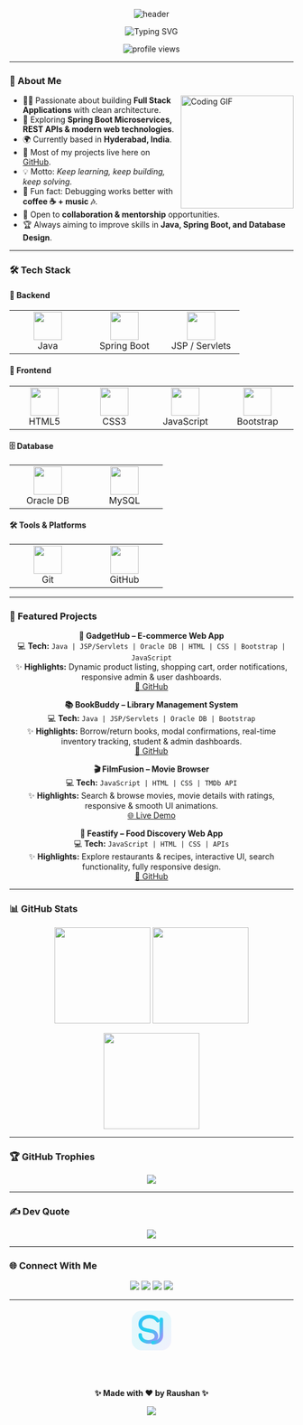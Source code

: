 <!-- Header -->
<p align="center">
  <img src="https://capsule-render.vercel.app/api?type=waving&color=0:36BCF7,100:187BCD&height=250&section=header&text=Santosh%20Kumar&fontSize=50&fontAlignY=35&desc=Java%20Full%20Stack%20Developer&descAlignY=60&descAlign=50&fontColor=ffffff" alt="header"/>
</p>

<!-- Typing Animation -->
<p align="center">
  <img src="https://readme-typing-svg.demolab.com?font=Fira+Code&weight=500&size=28&pause=1000&color=36BCF7&center=true&vCenter=true&width=1000&height=60&lines=Java+Full+Stack+Developer;Backend+%7C+Frontend+%7C+Database;Passionate+Problem+Solver;Open+to+Collaboration" alt="Typing SVG"/>
</p>

<p align="center">
  <img src="https://komarev.com/ghpvc/?username=sk-java&label=Profile%20Views&color=36BCF7&style=for-the-badge" alt="profile views" />
</p>

---

### 💫 About Me  

<img align="right" alt="Coding GIF" height="200" src="https://media0.giphy.com/media/v1.Y2lkPTc5MGI3NjExOTUwaHZxbGxwYjZvZTJsMWV3dXA3Znp2Y3BqZnp1dWRyM29xb253ZiZlcD12MV9pbnRlcm5hbF9naWZfYnlfaWQmY3Q9Zw/4rZA5D22301iMgrUNd/giphy.gif"/>



- 👨‍💻 Passionate about building **Full Stack Applications** with clean architecture.  
- 🚀 Exploring **Spring Boot Microservices, REST APIs & modern web technologies**.  
- 🌍 Currently based in **Hyderabad, India**.  
- 📂 Most of my projects live here on [GitHub](https://github.com/sk-java).  
- 💡 Motto: *Keep learning, keep building, keep solving.*  
- 🎵 Fun fact: Debugging works better with **coffee ☕ + music 🎶**.  
- 🤝 Open to **collaboration & mentorship** opportunities.  
- 🏆 Always aiming to improve skills in **Java, Spring Boot, and Database Design**.  

---

### 🛠️ Tech Stack  

#### 🔧 Backend  
<p align="center">
  <table>
    <tr>
      <td align="center" width="120"><img src="https://cdn.jsdelivr.net/gh/devicons/devicon/icons/java/java-original.svg" width="50"/><br/>Java</td>
      <td align="center" width="120"><img src="https://cdn.jsdelivr.net/gh/devicons/devicon/icons/spring/spring-original.svg" width="50"/><br/>Spring Boot</td>
      <td align="center" width="120"><img src="https://cdn.jsdelivr.net/gh/devicons/devicon/icons/apache/apache-original.svg" width="50"/><br/>JSP / Servlets</td>
    </tr>
  </table>
</p>

#### 🎨 Frontend  
<p align="center">
  <table>
    <tr>
      <td align="center" width="120"><img src="https://cdn.jsdelivr.net/gh/devicons/devicon/icons/html5/html5-original.svg" width="50"/><br/>HTML5</td>
      <td align="center" width="120"><img src="https://cdn.jsdelivr.net/gh/devicons/devicon/icons/css3/css3-original.svg" width="50"/><br/>CSS3</td>
      <td align="center" width="120"><img src="https://cdn.jsdelivr.net/gh/devicons/devicon/icons/javascript/javascript-original.svg" width="50"/><br/>JavaScript</td>
      <td align="center" width="120"><img src="https://cdn.jsdelivr.net/gh/devicons/devicon/icons/bootstrap/bootstrap-original.svg" width="50"/><br/>Bootstrap</td>
    </tr>
  </table>
</p>

#### 🗄️ Database  
<p align="center">
  <table>
    <tr>
      <td align="center" width="120"><img src="https://cdn.jsdelivr.net/gh/devicons/devicon/icons/oracle/oracle-original.svg" width="50"/><br/>Oracle DB</td>
      <td align="center" width="120"><img src="https://cdn.jsdelivr.net/gh/devicons/devicon/icons/mysql/mysql-original.svg" width="50"/><br/>MySQL</td>
    </tr>
  </table>
</p>

#### 🛠️ Tools & Platforms  
<p align="center">
  <table>
    <tr>
      <td align="center" width="120"><img src="https://cdn.jsdelivr.net/gh/devicons/devicon/icons/git/git-original.svg" width="50"/><br/>Git</td>
      <td align="center" width="120"><img src="https://cdn.jsdelivr.net/gh/devicons/devicon/icons/github/github-original.svg" width="50"/><br/>GitHub</td>
    </tr>
  </table>
</p>

---

### 🚀 Featured Projects  

<div align="center">

**🛒 GadgetHub – E-commerce Web App**  
💻 **Tech:** `Java | JSP/Servlets | Oracle DB | HTML | CSS | Bootstrap | JavaScript`  
✨ **Highlights:** Dynamic product listing, shopping cart, order notifications, responsive admin & user dashboards.  
[🔗 GitHub](https://github.com/sk-java/GadgetHub)  

**📚 BookBuddy – Library Management System**  
💻 **Tech:** `Java | JSP/Servlets | Oracle DB | Bootstrap`  
✨ **Highlights:** Borrow/return books, modal confirmations, real-time inventory tracking, student & admin dashboards.  
[🔗 GitHub](https://github.com/sk-java/BookBuddy)  

**🎬 FilmFusion – Movie Browser**  
💻 **Tech:** `JavaScript | HTML | CSS | TMDb API`  
✨ **Highlights:** Search & browse movies, movie details with ratings, responsive & smooth UI animations.  
[🌐 Live Demo](https://filmfusiion.netlify.app/)  

**🍔 Feastify – Food Discovery Web App**  
💻 **Tech:** `JavaScript | HTML | CSS | APIs`  
✨ **Highlights:** Explore restaurants & recipes, interactive UI, search functionality, fully responsive design.  
[🔗 GitHub](https://github.com/krsant7/Feastify)  

</div>

---

### 📊 GitHub Stats  

<p align="center">
  <img src="https://github-readme-stats.vercel.app/api?username=sk-java&show_icons=true&theme=radical&border_radius=20" height="170"/>  
  <img src="https://streak-stats.demolab.com?user=sk-java&theme=radical&border_radius=20" height="170"/>  
</p>

<p align="center">
  <img src="https://github-readme-stats.vercel.app/api/top-langs/?username=sk-java&layout=compact&theme=radical&border_radius=20" height="170"/>  
</p>

---

### 🏆 GitHub Trophies  

<p align="center">
  <img src="https://github-profile-trophy.vercel.app/?username=sk-java&theme=radical&no-frame=true&no-bg=true&margin-w=15"/>
</p>

---

### ✍️ Dev Quote  

<p align="center">
  <img src="https://quotes-github-readme.vercel.app/api?type=horizontal&theme=radical"/>
</p>

---

### 🌐 Connect With Me  

<p align="center">
  <a href="https://linkedin.com/in/santosh-dev"><img src="https://img.shields.io/badge/LinkedIn-blue?style=for-the-badge&logo=linkedin"/></a>
  <a href="mailto:tbjsantosh@gmail.com"><img src="https://img.shields.io/badge/Gmail-D14836?style=for-the-badge&logo=gmail&logoColor=white"/></a>
  <a href="https://leetcode.com/u/tbjsantosh/"><img src="https://img.shields.io/badge/LeetCode-FFA116?style=for-the-badge&logo=leetcode&logoColor=black"/></a>
  <a href="https://www.geeksforgeeks.org/user/tbjsantosh/"><img src="https://img.shields.io/badge/GeeksforGeeks-0F9D58?style=for-the-badge&logo=GeeksforGeeks&logoColor=white"/></a>
</p>

---

<!-- Footer with Custom Logo -->
<p align="center">
  <!-- Custom SK Monogram Logo -->
  <svg width="80" height="80" viewBox="0 0 64 64" xmlns="http://www.w3.org/2000/svg" role="img" aria-label="Santosh Kumar logo">
    <defs>
      <linearGradient id="g" x1="0" y1="0" x2="1" y2="1">
        <stop offset="0%" stop-color="#36BCF7"/>
        <stop offset="50%" stop-color="#22d3ee"/>
        <stop offset="100%" stop-color="#A78BFA"/>
      </linearGradient>
    </defs>
    <rect x="4" y="4" width="56" height="56" rx="14" fill="url(#g)" opacity=".12"/>
    <path d="M16 38c0 6 5 10 12 10 6 0 11-3 11-8 0-12-23-4-23-17 0-7 7-11 13-11 5 0 9 2 12 6" fill="none" stroke="url(#g)" stroke-width="5" stroke-linecap="round"/>
    <path d="M46 16v23c0 6-5 10-12 10" fill="none" stroke="url(#g)" stroke-width="5" stroke-linecap="round"/>
  </svg>

  <br/><br/>
  <p align="center"><b>✨ Made with ❤️ by Raushan ✨</b></p>
</p>

<p align="center">
  <img src="https://capsule-render.vercel.app/api?type=waving&color=0:36BCF7,100:187BCD&height=120&section=footer"/>
</p>

